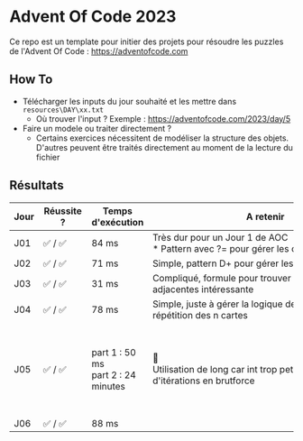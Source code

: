 # Advent Of Code 2023

Ce repo est un template pour initier des projets pour résoudre les puzzles de l'Advent Of Code : https://adventofcode.com

## How To
- Télécharger les inputs du jour souhaité et les mettre dans `resources\DAY\xx.txt`
  - Où trouver l'input ? Exemple : https://adventofcode.com/2023/day/5 
- Faire un modele ou traiter directement ?
  - Certains exercices nécessitent de modéliser la structure des objets. D'autres peuvent être traités directement au moment de la lecture du fichier


## Résultats
| Jour 	| <div style="width:70px">Réussite ?</div> 	| Temps d'exécution 	| <div style="width:400px">A retenir</div> 	| Optimisations ? 	|
|---	|---	|---	|---	|---	|
| J01 	| ✅ / ✅ 	| 84 ms 	| Très dur pour un Jour 1 de AOC<br> * Pattern avec ?= pour gérer les chevauchements 	|  	|
| J02 	| ✅ / ✅  	| 71 ms 	| Simple, pattern D+ pour gérer les numériques 	|  	|
| J03 	| ✅ / ✅  	| 31 ms 	| Compliqué, formule pour trouver les valeurs adjacentes intéressante 	|  	|
| J04 	| ✅ / ✅  	| 78 ms 	| Simple, juste à gérer la logique de la part2 avec la répétition des n cartes 	|  	|
| J05 	| ✅ / ✅  	| part 1 : 50 ms<br>part 2 : 24 minutes 	| 🤯<br> Utilisation de long car int trop petit, 2 milliards d'itérations en brutforce  	| * part 2 : en utilisant 10 threads car il y a 10 groupes de seeds<br>* puis amélioration à **4 minutes 40 sec**, en passant à 20 threads et en divisant chaque groupe de seeds par 2<br>* tester en Java 21 ?<br>* tester avec VirtualThreads ? <br><br>* Inspiré par la solution de [Daniel Persson](https://github.com/kalaspuffar) : https://github.com/kalaspuffar/advent2023/blob/main/src/main/java/org/ea/Day5.java 	|
| J06 	| ✅ / ✅  	| 88 ms 	|  	|  	|  	|
